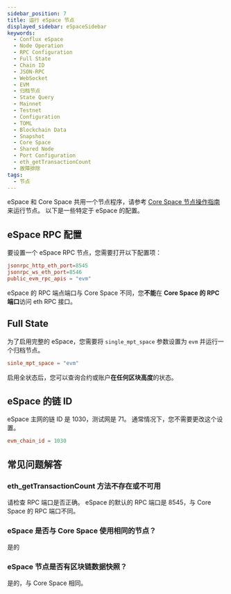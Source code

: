 ```yaml
---
sidebar_position: 7
title: 运行 eSpace 节点
displayed_sidebar: eSpaceSidebar
keywords:
  - Conflux eSpace
  - Node Operation
  - RPC Configuration
  - Full State
  - Chain ID
  - JSON-RPC
  - WebSocket
  - EVM
  - 归档节点
  - State Query
  - Mainnet
  - Testnet
  - Configuration
  - TOML
  - Blockchain Data
  - Snapshot
  - Core Space
  - Shared Node
  - Port Configuration
  - eth_getTransactionCount
  - 故障排除
tags:
  - 节点
---
```


eSpace 和 Core Space 共用一个节点程序，请参考 [Core Space 节点操作指南](/docs/category/run-a-node) 来运行节点。 以下是一些特定于 eSpace 的配置。

## eSpace RPC 配置

要设置一个 eSpace RPC 节点，您需要打开以下配置项：

```toml
jsonrpc_http_eth_port=8545
jsonrpc_ws_eth_port=8546
public_evm_rpc_apis = "evm"
```

eSpace 的 RPC 端点端口与 Core Space 不同，您**不能**在 **Core Space 的 RPC 端口**访问 eth RPC 接口。

## Full State

为了启用完整的 eSpace，您需要将 `single_mpt_space` 参数设置为 `evm` 并运行一个归档节点。

```toml
sinle_mpt_space = "evm"
```

启用全状态后，您可以查询合约或账户**在任何区块高度**的状态。

## eSpace 的链 ID

eSpace 主网的链 ID 是 1030，测试网是 71。 通常情况下，您不需要更改这个设置。

```toml
evm_chain_id = 1030
```

## 常见问题解答

### eth_getTransactionCount 方法不存在或不可用

请检查 RPC 端口是否正确。 eSpace 的默认的 RPC 端口是 8545，与 Core Space 的 RPC 端口不同。

### eSpace 是否与 Core Space 使用相同的节点？

是的

### eSpace 节点是否有区块链数据快照？

是的，与 Core Space 相同。
